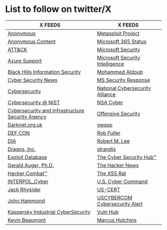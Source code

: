 # List to follow on twitter/X
|X FEEDS                                  | X FEEDS                                   |
|--------------------------------------------|--------------------------------------------|
| [Anonymous](https://x.com/YourAnonNews) | [Metasploit Project](https://x.com/metasploit) |
| [Anonymous Content](https://x.com/anoncontent) | [Microsoft 365 Status](https://x.com/MSFT365Status) |
| [ATT&CK](https://x.com/MITREattack) | [Microsoft Security](https://x.com/msftsecurity) |
| [Azure Support](https://x.com/AzureSupport) | [Microsoft Security Intelligence](https://x.com/MsftSecIntel) |
| [Black Hills Information Security](https://x.com/BHinfoSecurity) | [Mohammed Aldoub](https://x.com/Voulnet) |
| [Cyber Security News](https://x.com/CyberSecurityN8) | [MS Security Response](https://x.com/msftsecresponse) |
| [Cybersecurity](https://x.com/cyber) | [National Cybersecurity Alliance](https://x.com/StaySafeOnline) |
| [Cybersecurity @ NIST](https://x.com/NISTcyber) | [NSA Cyber](https://x.com/NSACyber) |
| [Cybersecurity and Infrastructure Security Agency](https://x.com/CISAgov) | [Offensive Security](https://x.com/offsectraining) |
| [Darknet.org.uk](https://x.com/THEdarknet) | [owasp](https://x.com/owasp) |
| [DEF CON](https://x.com/defcon) | [Rob Fuller](https://x.com/mubix) |
| [DIA](https://x.com/DefenseIntel) | [Robert M. Lee](https://x.com/RobertMLee) |
| [Dragos, Inc.](https://x.com/DragosInc) | [strandjs](https://x.com/strandjs) |
| [Exploit Database](https://x.com/ExploitDB) | [The Cyber Security Hub™](https://x.com/TheCyberSecHub) |
| [Gerald Auger, Ph.D.](https://x.com/Gerald_Auger) | [The Hacker News](https://x.com/TheHackersNews) |
| [Hacker Combat™](https://x.com/Hacker_Combat) | [The XSS Rat](https://x.com/theXSSrat) |
| [INTERPOL_Cyber](https://x.com/INTERPOL_Cyber) | [U.S. Cyber Command](https://x.com/US_CYBERCOM) |
| [Jack Rhysider](https://x.com/JackRhysider) | [US-CERT](https://x.com/USCERT_gov) |
| [John Hammond](https://x.com/_JohnHammond) | [USCYBERCOM Cybersecurity Alert](https://x.com/CNMF_CyberAlert) |
| [Kaspersky Industrial CyberSecurity](https://x.com/KasperskyICS) | [Vuln Hub](https://x.com/VulnHub) |
| [Kevin Beaumont](https://x.com/GossiTheDog) |   [Marcus Hutchins](https://x.com/MalwareTechBlog)                                         |

